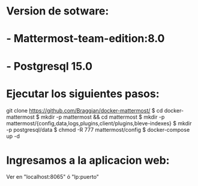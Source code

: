 # Version de sotware:
# - Mattermost-team-edition:8.0
# - Postgresql 15.0

# Ejecutar los siguientes pasos:
git clone https://github.com/Braggian/docker-mattermost/
$ cd docker-mattermost
$ mkdir -p mattermost && cd mattermost
$ mkdir -p mattermost/{config,data,logs,plugins,client/plugins,bleve-indexes} 
$ mkdir -p postgresql/data
$ chmod -R 777 mattermost/config
$ docker-compose up -d

# Ingresamos a la aplicacion web: 
Ver en "localhost:8065" ó "Ip:puerto"

